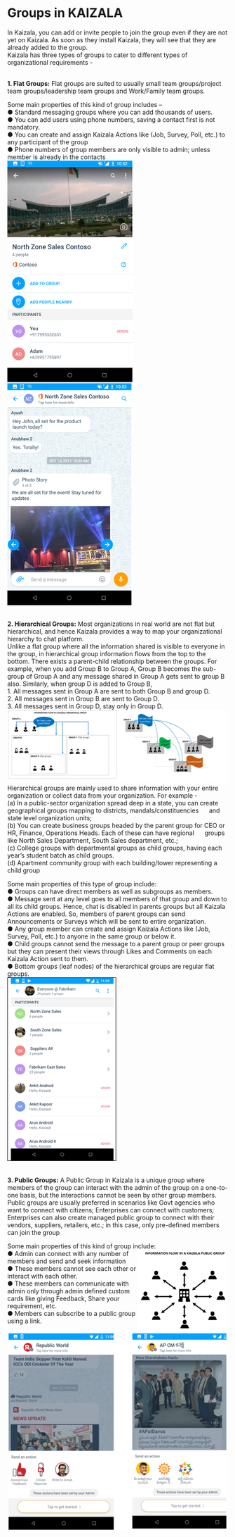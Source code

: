 # Groups in KAIZALA
In Kaizala, you can add or invite people to join the group even if they are not yet on Kaizala. As soon as they install Kaizala, they will see that they are already added to the group. 
<br>  Kaizala has three types of groups to cater to different types of organizational requirements - 

<br> **1. Flat Groups:** Flat groups are suited to usually small team groups/project team groups/leadership team groups and Work/Family team groups.

Some main properties of this kind of group includes –
<br>  ● Standard messaging groups where you can add thousands of users.
<br>  ● You can add users using phone numbers, saving a contact first is not mandatory.
<br>  ● You can create and assign Kaizala Actions like (Job, Survey, Poll, etc.) to any participant of the group 
<br>  ● Phone numbers of group members are only visible to admin; unless member is already in the contacts 
<br>![](Images/Groups_NothZoneSales.png)&nbsp;&nbsp;&nbsp;&nbsp;&nbsp;&nbsp;&nbsp; ![](Images/Groups_NothZoneSales2.png)

<br>**2. Hierarchical Groups:** Most organizations in real world are not flat but hierarchical, and hence Kaizala provides a way to map your organizational hierarchy to chat platform.
<br>Unlike a flat group where all the information shared is visible to everyone in the group, in hierarchical group information flows from the top to the bottom. There exists a parent-child relationship between the groups. For example, when you add Group B to Group A, Group B becomes the sub-group of Group A and any message shared in Group A gets sent to group B also. Similarly, when group D is added to Group B,
<br> 1.	All messages sent in Group A are sent to both Group B and group D.
<br> 2.	All messages sent in Group B are sent to Group D.
<br>  3.	All messages sent in Group D, stay only in Group D.
<br> ![](Images/Hierarchical1.png)
<br>  Hierarchical groups are mainly used to share information with your entire organization or collect data from your organization. For example - 
<br>  (a) In a public-sector organization spread deep in a state, you can create geographical groups mapping to districts, mandals/constituencies &nbsp;&nbsp;&nbsp;&nbsp;&nbsp;and state level organization units; 
<br>  (b)	You can create business groups headed by the parent group for CEO or HR, Finance, Operations Heads. Each of these can have regional &nbsp;&nbsp;&nbsp;&nbsp;&nbsp;groups like North Sales Department, South Sales department, etc.;
<br>  (c)	College groups with departmental groups as child groups, having each year’s student batch as child groups.
<br>  (d)	Apartment community group with each building/tower representing a child group

Some main properties of this type of group include: 
<br>  ●	Groups can have direct members as well as subgroups as members.
<br> ●	Message sent at any level goes to all members of that group and down to all its child groups. Hence, chat is disabled in parents groups but all Kaizala Actions are enabled. So, members of parent groups can send Announcements or Surveys which will be sent to entire organization.
<br> ●	Any group member can create and assign Kaizala Actions like (Job, Survey, Poll, etc.) to anyone in the same group or below it.
<br>  ●	Child groups cannot send the message to a parent group or peer groups but they can present their views through Likes and Comments on each Kaizala Action sent to them.
<br>  ●	Bottom groups (leaf nodes) of the hierarchical groups are regular flat groups. 
<br> ![](Images/Hierarchical2.PNG)

<br>  **3. Public Groups:** A Public Group in Kaizala is a unique group where members of the group can interact with the admin of the group on a one-to-one basis, but the interactions cannot be seen by other group members.
<br>  Public groups are usually preferred in scenarios like Govt agencies who want to connect with citizens; Enterprises can connect with customers; Enterprises can also create managed public group to connect with their vendors, suppliers, retailers, etc.; in this case, only pre-defined members can join the group

Some main properties of this kind of group include: <img align="right" src="Images/Public1.PNG">
<br>  ●    Admin can connect with any number of members and send and seek information
<br>  ●    These members cannot see each other or interact with each other.
<br>  ●    These members can communicate with admin only through admin defined custom cards like giving Feedback, Share your requirement, etc.
<br>  ●    Members can subscribe to a public group using a link.
<br> <br> 
![](Images/Public4.PNG)


